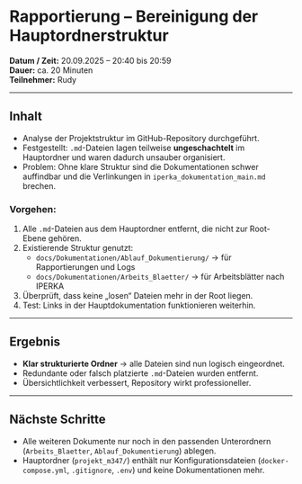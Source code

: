 # Rapportierung – Bereinigung der Hauptordnerstruktur

**Datum / Zeit:** 20.09.2025 – 20:40 bis 20:59  
**Dauer:** ca. 20 Minuten  
**Teilnehmer:** Rudy

---

## Inhalt
- Analyse der Projektstruktur im GitHub-Repository durchgeführt.
- Festgestellt: `.md`-Dateien lagen teilweise **ungeschachtelt** im Hauptordner und waren dadurch unsauber organisiert.
- Problem: Ohne klare Struktur sind die Dokumentationen schwer auffindbar und die Verlinkungen in `iperka_dokumentation_main.md` brechen.

### Vorgehen:
1. Alle `.md`-Dateien aus dem Hauptordner entfernt, die nicht zur Root-Ebene gehören.
2. Existierende Struktur genutzt:
    - `docs/Dokumentationen/Ablauf_Dokumentierung/` → für Rapportierungen und Logs
    - `docs/Dokumentationen/Arbeits_Blaetter/` → für Arbeitsblätter nach IPERKA
3. Überprüft, dass keine „losen“ Dateien mehr in der Root liegen.
4. Test: Links in der Hauptdokumentation funktionieren weiterhin.

---

## Ergebnis
- **Klar strukturierte Ordner** → alle Dateien sind nun logisch eingeordnet.
- Redundante oder falsch platzierte `.md`-Dateien wurden entfernt.
- Übersichtlichkeit verbessert, Repository wirkt professioneller.

---

## Nächste Schritte
- Alle weiteren Dokumente nur noch in den passenden Unterordnern (`Arbeits_Blaetter`, `Ablauf_Dokumentierung`) ablegen.
- Hauptordner (`projekt_m347/`) enthält nur Konfigurationsdateien (`docker-compose.yml`, `.gitignore`, `.env`) und keine Dokumentationen mehr.  
